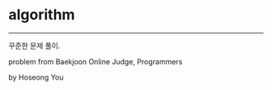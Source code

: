 
# algorithm
---


꾸준한 문제 풀이.


problem from Baekjoon Online Judge, Programmers

    
    
by Hoseong You 
